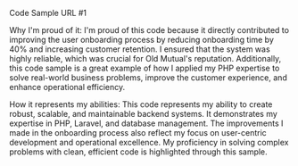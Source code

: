 Code Sample URL #1

Why I'm proud of it:
I'm proud of this code because it directly contributed to improving the user onboarding process by reducing onboarding time by 40% and increasing customer retention. I ensured that the system was highly reliable, which was crucial for Old Mutual's reputation. Additionally, this code sample is a great example of how I applied my PHP expertise to solve real-world business problems, improve the customer experience, and enhance operational efficiency.

How it represents my abilities:
This code represents my ability to create robust, scalable, and maintainable backend systems. It demonstrates my expertise in PHP, Laravel, and database management. The improvements I made in the onboarding process also reflect my focus on user-centric development and operational excellence. My proficiency in solving complex problems with clean, efficient code is highlighted through this sample.
